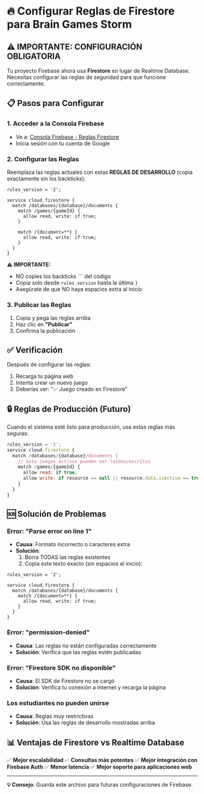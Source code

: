 # 🔥 Configurar Reglas de Firestore para Brain Games Storm

## ⚠️ IMPORTANTE: CONFIGURACIÓN OBLIGATORIA

Tu proyecto Firebase ahora usa **Firestore** en lugar de Realtime Database. Necesitas configurar las reglas de seguridad para que funcione correctamente.

## 📋 Pasos para Configurar

### 1. Acceder a la Consola Firebase
- Ve a: [Consola Firebase - Reglas Firestore](https://console.firebase.google.com/project/braingamesstorm/firestore/rules)
- Inicia sesión con tu cuenta de Google

### 2. Configurar las Reglas

Reemplaza las reglas actuales con estas **REGLAS DE DESARROLLO** (copia exactamente sin los backticks):

```
rules_version = '2';

service cloud.firestore {
  match /databases/{database}/documents {
    match /games/{gameId} {
      allow read, write: if true;
    }
    
    match /{document=**} {
      allow read, write: if true;
    }
  }
}
```

**⚠️ IMPORTANTE:** 
- NO copies los backticks ``` del código
- Copia solo desde `rules_version` hasta la última `}`
- Asegúrate de que NO haya espacios extra al inicio

### 3. Publicar las Reglas
1. Copia y pega las reglas arriba
2. Haz clic en **"Publicar"**
3. Confirma la publicación

## ✅ Verificación

Después de configurar las reglas:
1. Recarga tu página web
2. Intenta crear un nuevo juego
3. Deberías ver: "✅ Juego creado en Firestore"

## 🔒 Reglas de Producción (Futuro)

Cuando el sistema esté listo para producción, usa estas reglas más seguras:

```javascript
rules_version = '2';
service cloud.firestore {
  match /databases/{database}/documents {
    // Solo juegos activos pueden ser leídos/escritos
    match /games/{gameId} {
      allow read: if true;
      allow write: if resource == null || resource.data.isActive == true;
    }
  }
}
```

## 🆘 Solución de Problemas

### Error: "Parse error on line 1" 
- **Causa**: Formato incorrecto o caracteres extra
- **Solución**: 
  1. Borra TODAS las reglas existentes
  2. Copia este texto exacto (sin espacios al inicio):

```
rules_version = '2';

service cloud.firestore {
  match /databases/{database}/documents {
    match /{document=**} {
      allow read, write: if true;
    }
  }
}
```

### Error: "permission-denied"
- **Causa**: Las reglas no están configuradas correctamente
- **Solución**: Verifica que las reglas estén publicadas

### Error: "Firestore SDK no disponible"
- **Causa**: El SDK de Firestore no se cargó
- **Solución**: Verifica tu conexión a internet y recarga la página

### Los estudiantes no pueden unirse
- **Causa**: Reglas muy restrictivas
- **Solución**: Usa las reglas de desarrollo mostradas arriba

## 📊 Ventajas de Firestore vs Realtime Database

✅ **Mejor escalabilidad**
✅ **Consultas más potentes**
✅ **Mejor integración con Firebase Auth**
✅ **Menor latencia**
✅ **Mejor soporte para aplicaciones web**

---

**💡 Consejo**: Guarda este archivo para futuras configuraciones de Firebase.